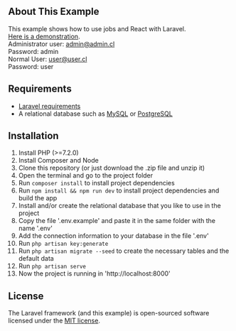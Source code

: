 ## About This Example

This example shows how to use jobs and React with Laravel.<br/>
[Here is a demonstration](https://laravel-react-example.swarm.cl).<br/>
Administrator user: admin@admin.cl<br/>
Password: admin<br/>
Normal User: user@user.cl<br/>
Password: user<br/>

## Requirements

* [Laravel requirements](https://laravel.com/docs/7.x#server-requirements)
* A relational database such as [MySQL](https://www.mysql.com/) or [PostgreSQL](https://www.postgresql.org/)

## Installation

1. Install PHP (>=7.2.0)
2. Install Composer and Node
3. Clone this repository (or just download the .zip file and unzip it)
4. Open the terminal and go to the project folder
5. Run `composer install` to install project dependencies
6. Run `npm install && npm run dev` to install project dependencies and build the app
7. Install and/or create the relational database that you like to use in the project
8. Copy the file '.env.example' and paste it in the same folder with the name '.env'
9. Add the connection information to your database in the file '.env'
10. Run `php artisan key:generate`
11. Run `php artisan migrate --seed` to create the necessary tables and the default data
12. Run `php artisan serve`
13. Now the project is running in 'http://localhost:8000'

## License

The Laravel framework (and this example) is open-sourced software licensed under the [MIT license](https://opensource.org/licenses/MIT).
